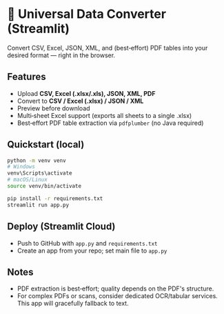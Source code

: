 # 🔁 Universal Data Converter (Streamlit)

Convert CSV, Excel, JSON, XML, and (best‑effort) PDF tables into your desired format — right in the browser.

## Features
- Upload **CSV, Excel (.xlsx/.xls), JSON, XML, PDF**
- Convert to **CSV / Excel (.xlsx) / JSON / XML**
- Preview before download
- Multi‑sheet Excel support (exports all sheets to a single .xlsx)
- Best‑effort PDF table extraction via `pdfplumber` (no Java required)

## Quickstart (local)
```bash
python -m venv venv
# Windows
venv\Scripts\activate
# macOS/Linux
source venv/bin/activate

pip install -r requirements.txt
streamlit run app.py
```

## Deploy (Streamlit Cloud)
- Push to GitHub with `app.py` and `requirements.txt`
- Create an app from your repo; set main file to `app.py`

## Notes
- PDF extraction is best‑effort; quality depends on the PDF's structure.
- For complex PDFs or scans, consider dedicated OCR/tabular services. This app will gracefully fallback to text.